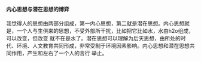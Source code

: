 #### 内心思想与潜在思想的博弈
我觉得人的思想由两部分组成，第一内心思想，第二就是潜在思想。内心思想就是，一个人与生俱来的思想，不受外部所干扰，比如把它比如水，水由h2o组成，可以改变，但改变
就不在是水了。潜在思想可以理解为后天思想，由所处的时代、环境、人文教育共同形成，非常受制于环境因素影响。内心思想和潜在思想共同作用，产生和左右了一个人的言行
举止。